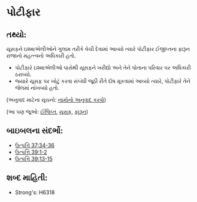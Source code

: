 # પોટીફાર 

## તથ્યો: 

યૂસફને ઇશ્માએલીઓને ગુલામ તરીકે વેચી દેવામાં આવ્યો ત્યારે પોટીફાર ઈજીપ્તના ફારૂન રાજાનો મહત્ત્વનો અધિકારી હતો.

* પોટીફારે ઇશ્માએલીઓ પાસેથી યૂસફને ખરીદ્યો અને તેને પોતાના પરિવાર પર અધિકારી ઠરાવ્યો.
* જ્યારે યૂસફ પર ખોટું કરવા સંબંધી જૂઠી રીતે દોષ મૂકવામાં આવ્યો ત્યારે, પોટીફારે તેને જેલમાં નાંખવ્યો હતો.

(અનુવાદ માટેના સૂચનો: [નામોનો અનુવાદ કરવો](rc://gu/ta/man/translate/translate-names))

(આ પણ જૂઓ: [ઈજિપ્ત](../names/egypt.md), [યૂસફ](../names/josephot.md), [ફારૂન](../names/pharaoh.md))

## બાઇબલના સંદર્ભો: 

* [ઉત્પત્તિ 37:34-36](rc://gu/tn/help/gen/37/34)
* [ઉત્પત્તિ 39:1-2](rc://gu/tn/help/gen/39/01)
* [ઉત્પત્તિ 39:13-15](rc://gu/tn/help/gen/39/13)

## શબ્દ માહિતી: 

* Strong's: H6318
